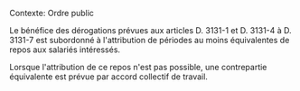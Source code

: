 Contexte: Ordre public

Le bénéfice des dérogations prévues aux articles D. 3131-1 et D. 3131-4 à D. 3131-7 est subordonné à l'attribution de périodes au moins équivalentes de repos aux salariés intéressés.

Lorsque l'attribution de ce repos n'est pas possible, une contrepartie équivalente est prévue par accord collectif de travail.